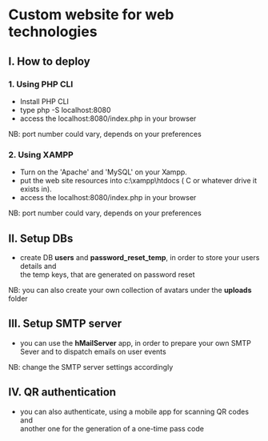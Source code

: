 # Custom website for web technologies

## I. How to deploy

### 1. Using PHP CLI   
- Install PHP CLI   
- type php -S localhost:8080   
- access the localhost:8080/index.php in your browser   

NB: port number could vary, depends on your preferences

### 2. Using XAMPP   
- Turn on the 'Apache' and 'MySQL' on your Xampp.   
- put the web site resources into c:\xampp\htdocs ( C or whatever drive it exists in).   
- access the localhost:8080/index.php in your browser   

NB: port number could vary, depends on your preferences  

## II. Setup DBs
- create DB **users** and **password_reset_temp**, in order to store your users details and  
the temp keys, that are generated on password reset

NB: you can also create your own collection of avatars under the **uploads** folder

## III. Setup SMTP server
- you can use the **hMailServer** app, in order to prepare your own SMTP Sever and to dispatch emails on user events

NB: change the SMTP server settings accordingly

## IV. QR authentication
- you can also authenticate, using a mobile app for scanning QR codes and  
another one for the generation of a one-time pass code